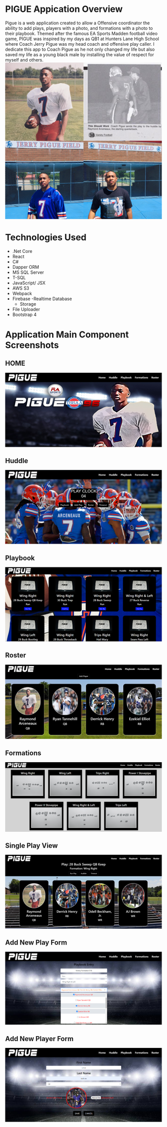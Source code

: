 # PIGUE Appication Overview

Pigue is a web application created to allow a Offensive coordinator the ability to add plays, players with a photo, and formations with a photo to their playbook.
Themed after the famous EA Sports Madden football video game, PIGUE was inspired by my days as QB1 at Hunters Lane High School where Coach Jerry Pigue was my head coach and offensive play caller. 
I dedicate this app to Coach Pigue as he not only changed my life but also saved my life as a young black male by installing the value of respect for myself and others.
![](https://raw.githubusercontent.com/rarceneaux/PIGUE/master/pigue.ui/src/assets/video/PigueReadme.jpg)

# Technologies Used
- .Net Core
-  React
-  C#
-  Dapper ORM
-  MS SQL Server
-  T-SQL
-  JavaScript/ JSX
-  AWS S3
-  Webpack
-  Firebase
    -Realtime Database
    - Storage
-  File Uploader
-  Bootstrap 4


# Application Main Component Screenshots

## HOME 
![](https://raw.githubusercontent.com/rarceneaux/PIGUE/master/pigue.ui/src/assets/HOME.PNG)

## Huddle
![](https://raw.githubusercontent.com/rarceneaux/PIGUE/master/pigue.ui/src/assets/HUDDLE.PNG)

## Playbook
![](https://raw.githubusercontent.com/rarceneaux/PIGUE/master/pigue.ui/src/assets/PLAYBOOK.PNG)

## Roster
![](https://raw.githubusercontent.com/rarceneaux/PIGUE/master/pigue.ui/src/assets/ROSTER-1.PNG)

## Formations
![](https://raw.githubusercontent.com/rarceneaux/PIGUE/master/pigue.ui/src/assets/FORMATIONS.PNG)

## Single Play View
![](https://raw.githubusercontent.com/rarceneaux/PIGUE/master/pigue.ui/src/assets/Single%20Play%20View.PNG)

## Add New Play Form
![](https://raw.githubusercontent.com/rarceneaux/PIGUE/master/pigue.ui/src/assets/ADD%20NEW%20PLAY%20FORM.png)

## Add New Player Form
![](https://raw.githubusercontent.com/rarceneaux/PIGUE/master/pigue.ui/src/assets/ADD%20NEW%20PLAYER%20FORM.PNG)


